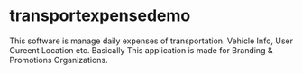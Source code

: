 # transportexpensedemo
This software is manage daily expenses of transportation. Vehicle Info, User Cureent Location etc. Basically This application is made for Branding &amp; Promotions Organizations.

